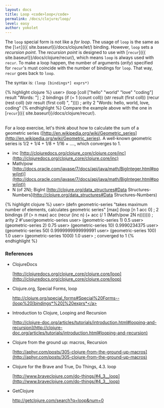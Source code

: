 ```yaml
---
layout: docs
title: Loop <code>loop</code>
permalink: /docs/clojure/loop/
level: easy
author: yokolet
---
```


The `loop` special form is not like a *for loop*.
The usage of `loop` is the same as the [`let`]({{ site.baseurl}}/docs/clojure/let/) binding.
However, `loop` sets a *recursion point*.
The *recursion point* is designed to use with [`recur`]({{ site.baseurl}}/docs/clojure/recur/),
which means `loop` is always used with `recur`.
To make a loop happen, the number of arguments (*arity*) specified for `recur`'s must coincide with the number of bindings for `loop`. That way, `recur` goes back to `loop`.


The syntax is: `(loop [bindings*] exprs*)`

{% highlight clojure %}
user> (loop [coll ["hello" "world" "love" "coding"] result "Words: "]   ; 2 bindings
        (if (= 1 (count coll)) (str result (first coll))
            (recur (rest coll) (str result (first coll) ", "))))  ; arity 2
"Words: hello, world, love, coding"
{% endhighlight %}
Compare the example above with the one in [`recur`]({{ site.baseurl}}/docs/clojure/recur/).
<br/><br/>

For a loop exercise, let's think about how to calculate the sum of a geometric series ([http://en.wikipedia.org/wiki/Geometric_series](http://en.wikipedia.org/wiki/Geometric_series).
A well-known geometric series is 1/2 + 1/4 + 1/8 + 1/16 + ...., which converges to 1.

  - inc [http://clojuredocs.org/clojure_core/clojure.core/inc](http://clojuredocs.org/clojure_core/clojure.core/inc)
  - Math/pow [http://docs.oracle.com/javase/7/docs/api/java/math/BigInteger.html#pow(int)](http://docs.oracle.com/javase/7/docs/api/java/math/BigInteger.html#pow(int))
  - N (of 2N); BigInt [http://clojure.org/data_structures#Data Structures-Numbers](http://clojure.org/data_structures#Data Structures-Numbers)

{% highlight clojure %}
user> (defn geometric-series
        "takes maximum number of elements,
         calculates geometric series"
        [max]
        (loop [n 1 acc 0]                                      ; 2 bindings
          (if (> n max) acc
            (recur (inc n) (+ acc (/ 1 (Math/pow 2N n)))))))   ; arity 2
#'user/geometric-series
user> (geometric-series 1)
0.5
user> (geometric-series 2)
0.75
user> (geometric-series 10)
0.9990234375
user> (geometric-series 50)
0.9999999999999991
user> (geometric-series 100)
1.0
user> (geometric-series 1000)
1.0
user> ; converged to 1
{% endhighlight %}

### References

- ClojureDocs

    [http://clojuredocs.org/clojure_core/clojure.core/loop](http://clojuredocs.org/clojure_core/clojure.core/loop)

- Clojure.org, Special Forms, loop

    <a href="http://clojure.org/special_forms#Special%20Forms--(loop%20[bindings*%20]%20exprs*)">http://clojure.org/special_forms#Special%20Forms--(loop%20[bindings*%20]%20exprs*</a>

- Introduction to Clojure, Looping and Recursion

    [http://clojure-doc.org/articles/tutorials/introduction.html#looping-and-recursion](http://clojure-doc.org/articles/tutorials/introduction.html#looping-and-recursion)

- Clojure from the ground up: macros, Recursion

    [http://aphyr.com/posts/305-clojure-from-the-ground-up-macros](http://aphyr.com/posts/305-clojure-from-the-ground-up-macros)

- Clojure for the Brave and True, Do Things, 4.3. loop

    [http://www.braveclojure.com/do-things/#4_3__loop](http://www.braveclojure.com/do-things/#4_3__loop)

- GetClojure

    <a href="http://getclojure.com/search?q=loop&num=0" target="_blank">http://getclojure.com/search?q=loop&num=0</a>